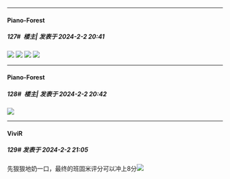 
*****

####  Piano-Forest  
##### 127#         楼主| 发表于 2024-2-2 20:41

<img src="https://p.sda1.dev/15/01689486670dd6700c2e52c84f2b043e/20240202_203957.jpg" referrerpolicy="no-referrer">
<img src="https://p.sda1.dev/15/57805f6a0639610ba8ef8170bf62bd09/20240202_204000.jpg" referrerpolicy="no-referrer">
<img src="https://p.sda1.dev/15/e98fb7d28e3cb43daa44d3012d0d7be1/20240202_204004.jpg" referrerpolicy="no-referrer">
<img src="https://p.sda1.dev/15/61feb273e36771c4c10e4cd159c2750b/20240202_204007.jpg" referrerpolicy="no-referrer">

*****

####  Piano-Forest  
##### 128#         楼主| 发表于 2024-2-2 20:42

<img src="https://p.sda1.dev/15/89779f07ac313d23183d24a22ee11542/SaveTwitter.Net_GEdPr1CagAA9d9P_gif_.gif" referrerpolicy="no-referrer">


*****

####  ViviR  
##### 129#       发表于 2024-2-2 21:05

先狠狠地奶一口，最终的班固米评分可以冲上8分<img src="https://static.saraba1st.com/image/smiley/face2017/067.png" referrerpolicy="no-referrer">

